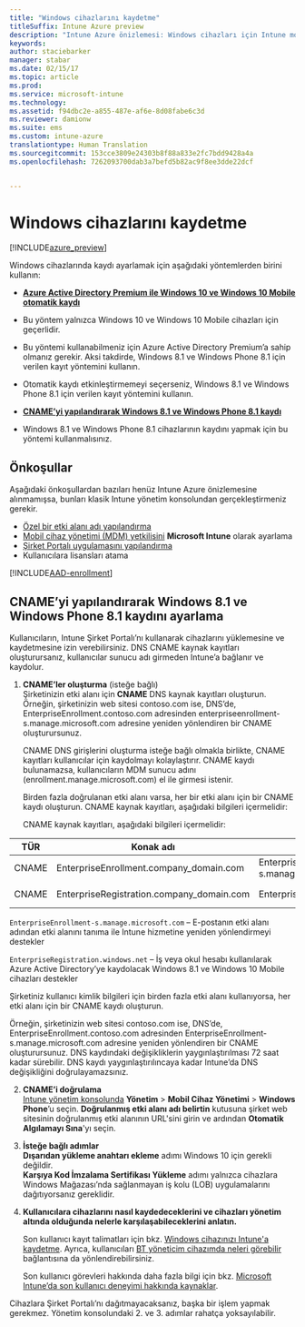 ```yaml
---
title: "Windows cihazlarını kaydetme"
titleSuffix: Intune Azure preview
description: "Intune Azure önizlemesi: Windows cihazları için Intune mobil cihaz yönetimini (MDM) etkinleştirin."
keywords: 
author: staciebarker
manager: stabar
ms.date: 02/15/17
ms.topic: article
ms.prod: 
ms.service: microsoft-intune
ms.technology: 
ms.assetid: f94dbc2e-a855-487e-af6e-8d08fabe6c3d
ms.reviewer: damionw
ms.suite: ems
ms.custom: intune-azure
translationtype: Human Translation
ms.sourcegitcommit: 153cce3809e24303b8f88a833e2fc7bdd9428a4a
ms.openlocfilehash: 7262093700dab3a7befd5b82ac9f8ee3dde22dcf


---
```


# <a name="enroll-windows-devices"></a>Windows cihazlarını kaydetme 

[!INCLUDE[azure_preview](../includes/azure_preview.md)]

Windows cihazlarında kaydı ayarlamak için aşağıdaki yöntemlerden birini kullanın:

- [**Azure Active Directory Premium ile Windows 10 ve Windows 10 Mobile otomatik kaydı**](#set-up-windows-10-and-windows-10-mobile-automatic-enrollment-with-azure-active-directory-premium)
 -  Bu yöntem yalnızca Windows 10 ve Windows 10 Mobile cihazları için geçerlidir.
 -  Bu yöntemi kullanabilmeniz için Azure Active Directory Premium’a sahip olmanız gerekir. Aksi takdirde, Windows 8.1 ve Windows Phone 8.1 için verilen kayıt yöntemini kullanın.
 -  Otomatik kaydı etkinleştirmemeyi seçerseniz, Windows 8.1 ve Windows Phone 8.1 için verilen kayıt yöntemini kullanın.

- [**CNAME’yi yapılandırarak Windows 8.1 ve Windows Phone 8.1 kaydı**](#set-up-windows-81-and-windows-phone-81-enrollment-by-configuring-cname)
 - Windows 8.1 ve Windows Phone 8.1 cihazlarının kaydını yapmak için bu yöntemi kullanmalısınız.


## <a name="prerequisites"></a>Önkoşullar

Aşağıdaki önkoşullardan bazıları henüz Intune Azure önizlemesine alınmamışsa, bunları klasik Intune yönetim konsolundan gerçekleştirmeniz gerekir.

- [Özel bir etki alanı adı yapılandırma](https://docs.microsoft.com/intune/get-started/start-with-a-paid-subscription-to-microsoft-intune-step-2)
- [Mobil cihaz yönetimi (MDM) yetkilisini](set-mdm-authority.md) **Microsoft Intune** olarak ayarlama
- [Şirket Portalı uygulamasını yapılandırma](/intune-azure/manage-apps/company-portal-app.md)
- Kullanıcılara lisansları atama

[!INCLUDE[AAD-enrollment](../includes/win10-automatic-enrollment-aad.md)]

## <a name="set-up-windows-81-and-windows-phone-81-enrollment-by-configuring-cname"></a>CNAME’yi yapılandırarak Windows 8.1 ve Windows Phone 8.1 kaydını ayarlama

Kullanıcıların, Intune Şirket Portalı’nı kullanarak cihazlarını yüklemesine ve kaydetmesine izin verebilirsiniz. DNS CNAME kaynak kayıtları oluşturursanız, kullanıcılar sunucu adı girmeden Intune’a bağlanır ve kaydolur.

1. **CNAME’ler oluşturma** (isteğe bağlı)<br>
 Şirketinizin etki alanı için **CNAME** DNS kaynak kayıtları oluşturun. Örneğin, şirketinizin web sitesi contoso.com ise, DNS’de, EnterpriseEnrollment.contoso.com adresinden enterpriseenrollment-s.manage.microsoft.com adresine yeniden yönlendiren bir CNAME oluşturursunuz.

    CNAME DNS girişlerini oluşturma isteğe bağlı olmakla birlikte, CNAME kayıtları kullanıcılar için kaydolmayı kolaylaştırır. CNAME kaydı bulunamazsa, kullanıcıların MDM sunucu adını (enrollment.manage.microsoft.com) el ile girmesi istenir.

    Birden fazla doğrulanan etki alanı varsa, her bir etki alanı için bir CNAME kaydı oluşturun. CNAME kaynak kayıtları, aşağıdaki bilgileri içermelidir:

    CNAME kaynak kayıtları, aşağıdaki bilgileri içermelidir:

  |TÜR|Konak adı|Şunu gösterir:|TTL|
  |--------|-------------|-------------|-------|
  |CNAME|EnterpriseEnrollment.company_domain.com|EnterpriseEnrollment-s.manage.microsoft.com |1 Saat|
  |CNAME|EnterpriseRegistration.company_domain.com|EnterpriseRegistration.windows.net|1 Saat|

  `EnterpriseEnrollment-s.manage.microsoft.com` – E-postanın etki alanı adından etki alanını tanıma ile Intune hizmetine yeniden yönlendirmeyi destekler

  `EnterpriseRegistration.windows.net` – İş veya okul hesabı kullanılarak Azure Active Directory’ye kaydolacak Windows 8.1 ve Windows 10 Mobile cihazları destekler

  Şirketiniz kullanıcı kimlik bilgileri için birden fazla etki alanı kullanıyorsa, her etki alanı için bir CNAME kaydı oluşturun.

  Örneğin, şirketinizin web sitesi contoso.com ise, DNS’de, EnterpriseEnrollment.contoso.com adresinden EnterpriseEnrollment-s.manage.microsoft.com adresine yeniden yönlendiren bir CNAME oluşturursunuz. DNS kaydındaki değişikliklerin yaygınlaştırılması 72 saat kadar sürebilir. DNS kaydı yaygınlaştırılıncaya kadar Intune’da DNS değişikliğini doğrulayamazsınız.

2.  **CNAME’i doğrulama**<br>[Intune yönetim konsolunda](http://manage.microsoft.com) **Yönetim** &gt; **Mobil Cihaz Yönetimi** &gt; **Windows Phone**’u seçin. **Doğrulanmış etki alanı adı belirtin** kutusuna şirket web sitesinin doğrulanmış etki alanının URL'sini girin ve ardından **Otomatik Algılamayı Sına**'yı seçin.

3.  **İsteğe bağlı adımlar**<br>**Dışarıdan yükleme anahtarı ekleme** adımı Windows 10 için gerekli değildir. <br>**Karşıya Kod İmzalama Sertifikası Yükleme** adımı yalnızca cihazlara Windows Mağazası’nda sağlanmayan iş kolu (LOB) uygulamalarını dağıtıyorsanız gereklidir.

4.  **Kullanıcılara cihazlarını nasıl kaydedeceklerini ve cihazları yönetim altında olduğunda nelerle karşılaşabileceklerini anlatın.**

    Son kullanıcı kayıt talimatları için bkz. [Windows cihazınızı Intune'a kaydetme](https://docs.microsoft.com/en-us/intune/enduser/enroll-your-device-in-intune-windows). Ayrıca, kullanıcıları [BT yöneticim cihazımda neleri görebilir](https://docs.microsoft.com/intune/enduser/what-can-your-it-administrator-see-when-you-enroll-your-device-in-intune-windows) bağlantısına da yönlendirebilirsiniz.

    Son kullanıcı görevleri hakkında daha fazla bilgi için bkz. [Microsoft Intune’da son kullanıcı deneyimi hakkında kaynaklar](https://docs.microsoft.com/intune/deploy-use/what-to-tell-your-end-users-about-using-microsoft-intune).

Cihazlara Şirket Portalı’nı dağıtmayacaksanız, başka bir işlem yapmak gerekmez.  Yönetim konsolundaki 2. ve 3. adımlar rahatça yoksayılabilir.



<!--HONumber=Feb17_HO3-->


